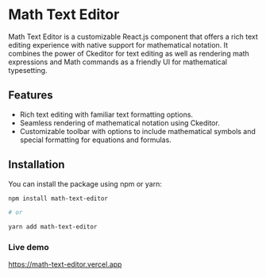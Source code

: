 # Math Text Editor

Math Text Editor is a customizable React.js component that offers a rich text editing experience with native support for mathematical notation. It combines the power of Ckeditor for text editing as well as rendering math expressions and Math commands as a friendly UI for mathematical typesetting.

## Features

- Rich text editing with familiar text formatting options.
- Seamless rendering of mathematical notation using Ckeditor.
- Customizable toolbar with options to include mathematical symbols and special formatting for equations and formulas.

## Installation

You can install the package using npm or yarn:

```bash
npm install math-text-editor

# or

yarn add math-text-editor
```

### Live demo
https://math-text-editor.vercel.app